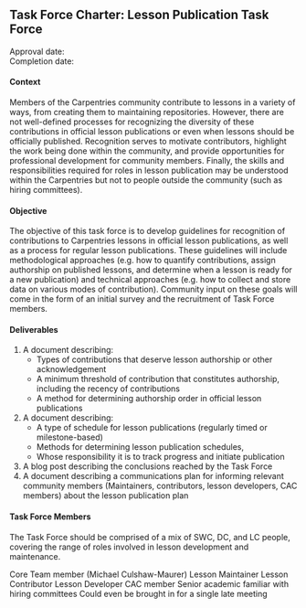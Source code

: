 ## Task Force Charter: Lesson Publication Task Force

Approval date: <br>
Completion date:

#### Context

Members of the Carpentries community contribute to lessons in a variety of ways, from creating them to maintaining repositories. However, there are not well-defined processes for recognizing the diversity of these contributions in official lesson publications or even when lessons should be officially published. Recognition serves to motivate contributors, highlight the work being done within the community, and provide opportunities for professional development for community members. Finally, the skills and responsibilities required for roles in lesson publication may be understood within the Carpentries but not to people outside the community (such as hiring committees).

#### Objective

The objective of this task force is to develop guidelines for recognition of contributions to Carpentries lessons in official lesson publications, as well as a process for regular lesson publications. These guidelines will include methodological approaches (e.g. how to quantify contributions, assign authorship on published lessons, and determine when a lesson is ready for a new publication) and technical approaches (e.g. how to collect and store data on various modes of contribution). Community input on these goals will come in the form of an initial survey and the recruitment of Task Force members.

#### Deliverables

1. A document describing:
	- Types of contributions that deserve lesson authorship or other acknowledgement
	- A minimum threshold of contribution that constitutes authorship, including the recency of contributions
	- A method for determining authorship order in official lesson publications
2. A document describing:
	- A type of schedule for lesson publications (regularly timed or milestone-based)
	- Methods for determining lesson publication schedules, 
	- Whose responsibility it is to track progress and initiate publication
3. A blog post describing the conclusions reached by the Task Force
4. A document describing a communications plan for informing relevant community members (Maintainers, contributors, lesson developers, CAC members) about the lesson publication plan

#### Task Force Members

The Task Force should be comprised of a mix of SWC, DC, and LC people, covering the range of roles involved in lesson development and maintenance.

Core Team member (Michael Culshaw-Maurer)
Lesson Maintainer
Lesson Contributor
Lesson Developer
CAC member
Senior academic familiar with hiring committees
Could even be brought in for a single late meeting

